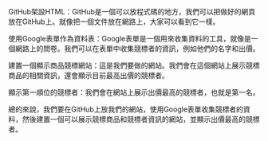 GitHub架設HTML：GitHub是一個可以放程式碼的地方，我們可以把做好的網頁放在GitHub上。就像把一個文件放在網路上，大家可以看到它一樣。

使用Google表單作為資料表：Google表單是一個用來收集資料的工具，就像是一個網路上的問卷。我們可以在表單中收集競標者的資訊，例如他們的名字和出價。

建置一個顯示商品競標網站：這是我們要做的網站。我們會在這個網站上展示競標商品的相關資訊，還會顯示目前最高出價的競標者。

顯示第一順位的競標者：我們會在網站上展示出價最高的競標者，也就是第一名。

總的來說，我們要在GitHub上放我們的網站，使用Google表單收集競標者的資料，然後建置一個可以展示競標商品和競標者資訊的網站，並顯示出價最高的競標者。

